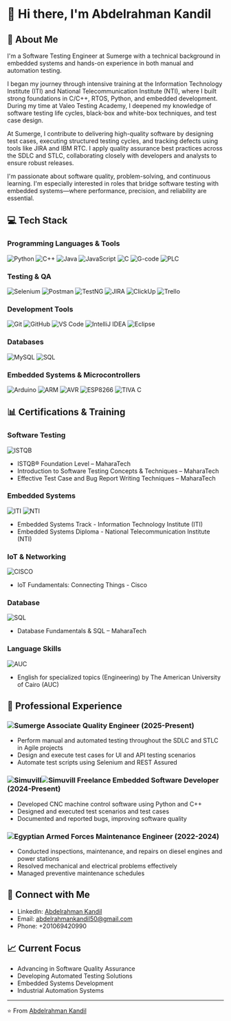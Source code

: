 # 👋 Hi there, I'm Abdelrahman Kandil

## 🚀 About Me
I'm a Software Testing Engineer at Sumerge with a technical background in embedded systems and hands-on experience in both manual and automation testing.

I began my journey through intensive training at the Information Technology Institute (ITI) and National Telecommunication Institute (NTI), where I built strong foundations in C/C++, RTOS, Python, and embedded development. During my time at Valeo Testing Academy, I deepened my knowledge of software testing life cycles, black-box and white-box techniques, and test case design.

At Sumerge, I contribute to delivering high-quality software by designing test cases, executing structured testing cycles, and tracking defects using tools like JIRA and IBM RTC. I apply quality assurance best practices across the SDLC and STLC, collaborating closely with developers and analysts to ensure robust releases.

I'm passionate about software quality, problem-solving, and continuous learning. I'm especially interested in roles that bridge software testing with embedded systems—where performance, precision, and reliability are essential.

## 💻 Tech Stack

### Programming Languages & Tools
![Python](https://img.shields.io/badge/Python-3776AB?style=for-the-badge&logo=python&logoColor=white)
![C++](https://img.shields.io/badge/C++-00599C?style=for-the-badge&logo=c%2B%2B&logoColor=white)
![Java](https://img.shields.io/badge/Java-ED8B00?style=for-the-badge&logo=openjdk&logoColor=white)
![JavaScript](https://img.shields.io/badge/JavaScript-F7DF1E?style=for-the-badge&logo=javascript&logoColor=black)
![C](https://img.shields.io/badge/C-00599C?style=for-the-badge&logo=c&logoColor=white)
![G-code](https://img.shields.io/badge/G--code-FF4088?style=for-the-badge&logo=code&logoColor=white)
![PLC](https://img.shields.io/badge/PLC-FF0000?style=for-the-badge&logo=plc&logoColor=white)

### Testing & QA
![Selenium](https://img.shields.io/badge/Selenium-43B02A?style=for-the-badge&logo=selenium&logoColor=white)
![Postman](https://img.shields.io/badge/Postman-FF6C37?style=for-the-badge&logo=postman&logoColor=white)
![TestNG](https://img.shields.io/badge/TestNG-007ACC?style=for-the-badge&logo=testing-library&logoColor=white)
![JIRA](https://img.shields.io/badge/Jira-0052CC?style=for-the-badge&logo=jira&logoColor=white)
![ClickUp](https://img.shields.io/badge/ClickUp-7B68EE?style=for-the-badge&logo=clickup&logoColor=white)
![Trello](https://img.shields.io/badge/Trello-0079BF?style=for-the-badge&logo=trello&logoColor=white)

### Development Tools
![Git](https://img.shields.io/badge/Git-F05032?style=for-the-badge&logo=git&logoColor=white)
![GitHub](https://img.shields.io/badge/GitHub-181717?style=for-the-badge&logo=github&logoColor=white)
![VS Code](https://img.shields.io/badge/VS_Code-007ACC?style=for-the-badge&logo=visual-studio-code&logoColor=white)
![IntelliJ IDEA](https://img.shields.io/badge/IntelliJ_IDEA-000000?style=for-the-badge&logo=intellij-idea&logoColor=white)
![Eclipse](https://img.shields.io/badge/Eclipse-2C2255?style=for-the-badge&logo=eclipse&logoColor=white)

### Databases
![MySQL](https://img.shields.io/badge/MySQL-4479A1?style=for-the-badge&logo=mysql&logoColor=white)
![SQL](https://img.shields.io/badge/SQL-4479A1?style=for-the-badge&logo=postgresql&logoColor=white)

### Embedded Systems & Microcontrollers
![Arduino](https://img.shields.io/badge/Arduino-00979D?style=for-the-badge&logo=arduino&logoColor=white)
![ARM](https://img.shields.io/badge/ARM-0091BD?style=for-the-badge&logo=arm&logoColor=white)
![AVR](https://img.shields.io/badge/AVR-00979D?style=for-the-badge&logo=atmel&logoColor=white)
![ESP8266](https://img.shields.io/badge/ESP8266-E7352C?style=for-the-badge&logo=espressif&logoColor=white)
![TIVA C](https://img.shields.io/badge/TIVA_C-FF0000?style=for-the-badge&logo=texas-instruments&logoColor=white)

## 📊 Certifications & Training

### Software Testing
![ISTQB](https://img.shields.io/badge/ISTQB%20Foundation%20Level-MaharaTech-blue?style=for-the-badge)
- ISTQB® Foundation Level – MaharaTech
- Introduction to Software Testing Concepts & Techniques – MaharaTech
- Effective Test Case and Bug Report Writing Techniques – MaharaTech

### Embedded Systems
![ITI](https://img.shields.io/badge/Embedded%20Systems%20Track-ITI-orange?style=for-the-badge)
![NTI](https://img.shields.io/badge/Embedded%20Systems%20Diploma-NTI-orange?style=for-the-badge)
- Embedded Systems Track - Information Technology Institute (ITI)
- Embedded Systems Diploma - National Telecommunication Institute (NTI)

### IoT & Networking
![CISCO](https://img.shields.io/badge/Cisco%20IoT%20Fundamentals-Cisco-blue?style=for-the-badge&logo=cisco)
- IoT Fundamentals: Connecting Things - Cisco

### Database
![SQL](https://img.shields.io/badge/Database%20Fundamentals%20&%20SQL-MaharaTech-blue?style=for-the-badge)
- Database Fundamentals & SQL – MaharaTech

### Language Skills
![AUC](https://img.shields.io/badge/Engineering%20English-AUC-red?style=for-the-badge)
- English for specialized topics (Engineering) by The American University of Cairo (AUC)

## 🌟 Professional Experience

### ![Sumerge](https://img.shields.io/badge/Sumerge-4B0082?style=for-the-badge) Associate Quality Engineer (2025-Present)
- Perform manual and automated testing throughout the SDLC and STLC in Agile projects
- Design and execute test cases for UI and API testing scenarios
- Automate test scripts using Selenium and REST Assured

### ![Simuvill](https://img.shields.io/badge/Simu-003B5C?style=for-the-badge)![Simuvill](https://img.shields.io/badge/Vill-00A78E?style=for-the-badge) Freelance Embedded Software Developer (2024-Present)
- Developed CNC machine control software using Python and C++
- Designed and executed test scenarios and test cases
- Documented and reported bugs, improving software quality

### ![Egyptian Armed Forces](https://img.shields.io/badge/Egyptian%20Armed%20Forces-D4AF37?style=for-the-badge) Maintenance Engineer (2022-2024)
- Conducted inspections, maintenance, and repairs on diesel engines and power stations
- Resolved mechanical and electrical problems effectively
- Managed preventive maintenance schedules

## 🔗 Connect with Me
- LinkedIn: [Abdelrahman Kandil](https://linkedin.com/in/abdulrahman-kandil/)
- Email: abdelrahmankandil50@gmail.com
- Phone: +201069420990

## 📈 Current Focus
- Advancing in Software Quality Assurance
- Developing Automated Testing Solutions
- Embedded Systems Development
- Industrial Automation Systems

---
⭐️ From [Abdelrahman Kandil](https://github.com/AbdelrahmanKandil) 
